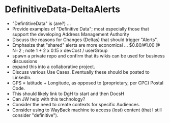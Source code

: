 # DefinitiveData-DeltaAlerts
* "DefintitiveData" is (are?) ...
* Provide examples of "Definitive Data"; most especially those that support the developing Address Management Authority
* Discuss the reasons for Changes (Deltas) that should trigger "Alerts".
* Emphasize that "shared" alerts are more economical ... $0.80/#1.00 @ N=2 ; note 1 + 2 x 0.15 x devCost / userGroup
* spawn a private repo and confirm that its wikis can be used for business discussions
* expand this into a collaborative project.
* Discuss various Use Cases.  Eventually these should be posted to LinkedIn.
* GPS = latitude + Longitude, as opposed to (proprietary, per CPC) Postal Code.
* This should likely link to DgH to start and then DocsH
* Can JW help with this technology?
* Consider the need to create contexts for specific Audiences.
* Consider using to WayBack machine to access (lost) content (that I still consider "definitive").
